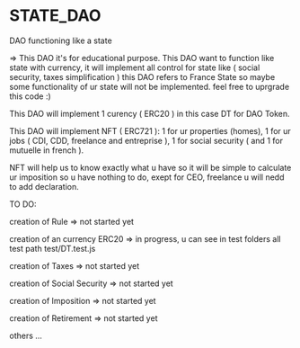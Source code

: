 # STATE_DAO
DAO functioning like a state

=> This DAO it's for educational purpose. This DAO want to function like state with currency, it will implement all control for state like ( social security, taxes simplification ) this DAO refers to France State so maybe some functionality of ur state will not be implemented. feel free to uprgrade this code :)

This DAO will implement 1 curency ( ERC20 ) in this case DT for DAO Token.

This DAO will implement NFT ( ERC721 ): 1 for ur properties (homes), 1 for ur jobs ( CDI, CDD, freelance and entreprise ), 1 for social security ( and 1 for mutuelle in french ).

NFT will help us to know exactly what u have so it will be simple to calculate ur imposition so u have nothing to do, exept for CEO, freelance u will nedd to add declaration.


TO DO:

  creation of Rule => not started yet

  creation of an currency ERC20 => in progress, u can see in test folders all test path test/DT.test.js

  creation of Taxes => not started yet

  creation of Social Security => not started yet

  creation of Imposition => not started yet

  creation of Retirement => not started yet

  others ...